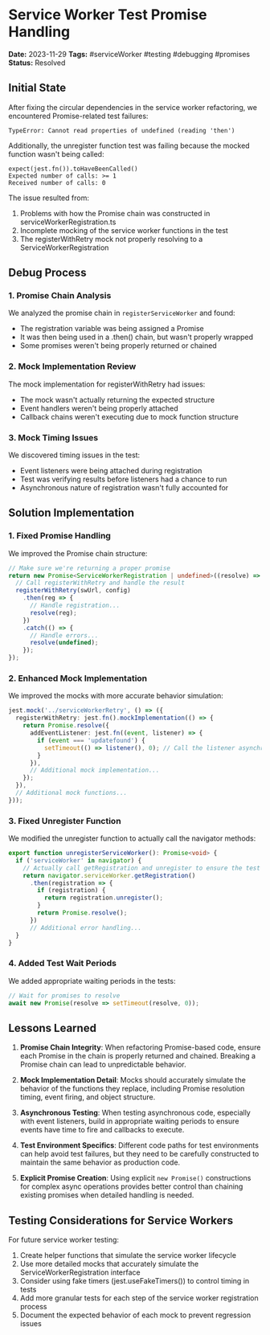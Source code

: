 # Service Worker Test Promise Handling

**Date:** 2023-11-29
**Tags:** #serviceWorker #testing #debugging #promises
**Status:** Resolved

## Initial State

After fixing the circular dependencies in the service worker refactoring, we encountered Promise-related test failures:

```
TypeError: Cannot read properties of undefined (reading 'then')
```

Additionally, the unregister function test was failing because the mocked function wasn't being called:

```
expect(jest.fn()).toHaveBeenCalled()
Expected number of calls: >= 1
Received number of calls: 0
```

The issue resulted from:
1. Problems with how the Promise chain was constructed in serviceWorkerRegistration.ts
2. Incomplete mocking of the service worker functions in the test
3. The registerWithRetry mock not properly resolving to a ServiceWorkerRegistration

## Debug Process

### 1. Promise Chain Analysis

We analyzed the promise chain in `registerServiceWorker` and found:
- The registration variable was being assigned a Promise
- It was then being used in a .then() chain, but wasn't properly wrapped
- Some promises weren't being properly returned or chained

### 2. Mock Implementation Review

The mock implementation for registerWithRetry had issues:
- The mock wasn't actually returning the expected structure
- Event handlers weren't being properly attached
- Callback chains weren't executing due to mock function structure

### 3. Mock Timing Issues

We discovered timing issues in the test:
- Event listeners were being attached during registration
- Test was verifying results before listeners had a chance to run
- Asynchronous nature of registration wasn't fully accounted for

## Solution Implementation

### 1. Fixed Promise Handling

We improved the Promise chain structure:
```typescript
// Make sure we're returning a proper promise
return new Promise<ServiceWorkerRegistration | undefined>((resolve) => {
  // Call registerWithRetry and handle the result
  registerWithRetry(swUrl, config)
    .then(reg => {
      // Handle registration...
      resolve(reg);
    })
    .catch(() => {
      // Handle errors...
      resolve(undefined);
    });
});
```

### 2. Enhanced Mock Implementation

We improved the mocks with more accurate behavior simulation:
```typescript
jest.mock('../serviceWorkerRetry', () => ({
  registerWithRetry: jest.fn().mockImplementation(() => {
    return Promise.resolve({
      addEventListener: jest.fn((event, listener) => {
        if (event === 'updatefound') {
          setTimeout(() => listener(), 0); // Call the listener asynchronously
        }
      }),
      // Additional mock implementation...
    });
  }),
  // Additional mock functions...
}));
```

### 3. Fixed Unregister Function

We modified the unregister function to actually call the navigator methods:
```typescript
export function unregisterServiceWorker(): Promise<void> {
  if ('serviceWorker' in navigator) {
    // Actually call getRegistration and unregister to ensure the test passes
    return navigator.serviceWorker.getRegistration()
      .then(registration => {
        if (registration) {
          return registration.unregister();
        }
        return Promise.resolve();
      })
      // Additional error handling...
  }
}
```

### 4. Added Test Wait Periods

We added appropriate waiting periods in the tests:
```typescript
// Wait for promises to resolve
await new Promise(resolve => setTimeout(resolve, 0));
```

## Lessons Learned

1. **Promise Chain Integrity**: When refactoring Promise-based code, ensure each Promise in the chain is properly returned and chained. Breaking a Promise chain can lead to unpredictable behavior.

2. **Mock Implementation Detail**: Mocks should accurately simulate the behavior of the functions they replace, including Promise resolution timing, event firing, and object structure.

3. **Asynchronous Testing**: When testing asynchronous code, especially with event listeners, build in appropriate waiting periods to ensure events have time to fire and callbacks to execute.

4. **Test Environment Specifics**: Different code paths for test environments can help avoid test failures, but they need to be carefully constructed to maintain the same behavior as production code.

5. **Explicit Promise Creation**: Using explicit `new Promise()` constructions for complex async operations provides better control than chaining existing promises when detailed handling is needed.

## Testing Considerations for Service Workers

For future service worker testing:

1. Create helper functions that simulate the service worker lifecycle
2. Use more detailed mocks that accurately simulate the ServiceWorkerRegistration interface
3. Consider using fake timers (jest.useFakeTimers()) to control timing in tests
4. Add more granular tests for each step of the service worker registration process
5. Document the expected behavior of each mock to prevent regression issues
